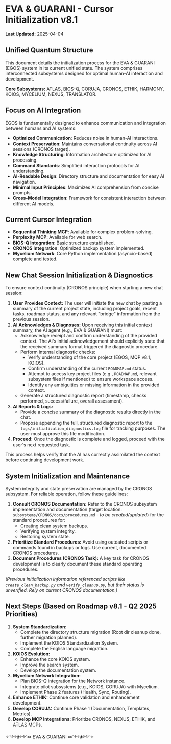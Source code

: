 # EVA & GUARANI - Cursor Initialization v8.1

**Last Updated:** 2025-04-04

## Unified Quantum Structure

This document details the initialization process for the EVA & GUARANI (EGOS) system in its current unified state. The system comprises interconnected subsystems designed for optimal human-AI interaction and development.

**Core Subsystems:** ATLAS, BIOS-Q, CORUJA, CRONOS, ETHIK, HARMONY, KOIOS, MYCELIUM, NEXUS, TRANSLATOR.

## Focus on AI Integration

EGOS is fundamentally designed to enhance communication and integration between humans and AI systems:

-   **Optimized Communication**: Reduces noise in human-AI interactions.
-   **Context Preservation**: Maintains conversational continuity across AI sessions (CRONOS target).
-   **Knowledge Structuring**: Information architecture optimized for AI processing.
-   **Command Standards**: Simplified interaction protocols for AI understanding.
-   **AI-Readable Design**: Directory structure and documentation for easy AI navigation.
-   **Minimal Input Principles**: Maximizes AI comprehension from concise prompts.
-   **Cross-Model Integration**: Framework for consistent interaction between different AI models.

## Current Cursor Integration

-   **Sequential Thinking MCP**: Available for complex problem-solving.
-   **Perplexity MCP**: Available for web search.
-   **BIOS-Q Integration**: Basic structure established.
-   **CRONOS Integration**: Optimized backup system implemented.
-   **Mycelium Network**: Core Python implementation (asyncio-based) complete and tested.

## New Chat Session Initialization & Diagnostics

To ensure context continuity (CRONOS principle) when starting a new chat session:

1.  **User Provides Context:** The user will initiate the new chat by pasting a summary of the current project state, including project goals, recent tasks, roadmap status, and any relevant "bridge" information from the previous session.
2.  **AI Acknowledges & Diagnoses:** Upon receiving this initial context summary, the AI agent (e.g., EVA & GUARANI) must:
    *   Acknowledge receipt and confirm understanding of the provided context. The AI's initial acknowledgement should explicitly state that the received summary format triggered the diagnostic procedure.
    *   Perform internal diagnostic checks:
        *   Verify understanding of the core project (EGOS, MQP v8.1, KOIOS).
        *   Confirm understanding of the current `ROADMAP.md` status.
        *   Attempt to access key project files (e.g., `ROADMAP.md`, relevant subsystem files if mentioned) to ensure workspace access.
        *   Identify any ambiguities or missing information in the provided context.
    *   Generate a structured diagnostic report (timestamp, checks performed, success/failure, overall assessment).
3.  **AI Reports & Logs:**
    *   Provide a concise summary of the diagnostic results directly in the chat.
    *   Propose appending the full, structured diagnostic report to the `logs/initialization_diagnostics.log` file for tracking purposes. The user must approve this file modification.
4.  **Proceed:** Once the diagnostic is complete and logged, proceed with the user's next requested task.

This process helps verify that the AI has correctly assimilated the context before continuing development work.

## System Initialization and Maintenance

System integrity and state preservation are managed by the CRONOS subsystem. For reliable operation, follow these guidelines:

1.  **Consult CRONOS Documentation:** Refer to the CRONOS subsystem implementation and documentation (target location: `subsystems/CRONOS/docs/procedures.md` - *to be created/updated*) for the standard procedures for:
    *   Creating clean system backups.
    *   Verifying system integrity.
    *   Restoring system state.
2.  **Prioritize Standard Procedures:** Avoid using outdated scripts or commands found in backups or logs. Use current, documented CRONOS procedures.
3.  **Document Procedures (CRONOS Task):** A key task for CRONOS development is to clearly document these standard operating procedures.

*(Previous initialization information referenced scripts like `create_clean_backup.py` and `verify_cleanup.py`, but their status is unverified. Rely on current CRONOS documentation.)*

## Next Steps (Based on Roadmap v8.1 - Q2 2025 Priorities)

1.  **System Standardization:**
    *   Complete the directory structure migration (Root dir cleanup done, further migration planned).
    *   Implement the KOIOS Standardization System.
    *   Complete the English language migration.
2.  **KOIOS Evolution:**
    *   Enhance the core KOIOS system.
    *   Improve the search system.
    *   Develop the documentation system.
3.  **Mycelium Network Integration:**
    *   Plan BIOS-Q integration for the Network instance.
    *   Integrate pilot subsystems (e.g., KOIOS, CORUJA) with Mycelium.
    *   Implement Phase 2 features (Health, Sync, Routing).
4.  **Enhance ETHIK:** Continue core validation and enhancement development.
5.  **Develop CORUJA:** Continue Phase 1 (Documentation, Templates, Metrics).
6.  **Develop MCP Integrations:** Prioritize CRONOS, NEXUS, ETHIK, and ATLAS MCPs.

✧༺❀༻∞ EVA & GUARANI ∞༺❀༻✧
